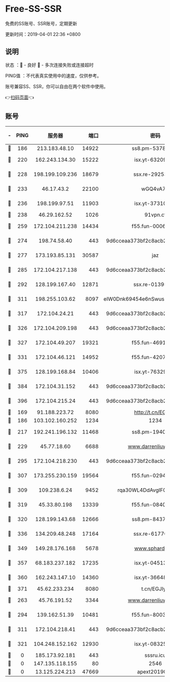 # Free-SS-SSR

免费的SS账号、SSR账号，定期更新

更新时间：2019-04-01 22:36 +0800

## 说明

状态     ：🙂 - 良好 🙁 - 多次连接失败或连接超时

PING值   ：不代表真实使用中的速度，仅供参考。

账号兼容SS、SSR，你可以自由在两个软件中使用。

👉[扫码页面](https://liesauer.github.io/Free-SS-SSR/)👈

## 账号

|-|PING|服务器|端口|密码|加密方式|区域|
|:----:|:----:|:-----:|-----:|:----:|:----:|:----:|
|🙂|186|213.183.48.10|14922|ss8.pm-53780440|rc4-md5|RU|
|🙂|220|162.243.134.30|15222|isx.yt-63209256|aes-256-cfb|US|
|🙂|228|198.199.109.236|18679|ssx.re-29253059|aes-256-cfb|US|
|🙂|233|46.17.43.2|22100|wGQ4vA7D|aes-256-gcm|RU|
|🙂|236|198.199.97.51|11903|isx.yt-37310797|aes-256-cfb|US|
|🙂|238|46.29.162.52|1026|91vpn.cf|rc4-md5|RU|
|🙂|259|172.104.211.238|14434|f55.fun-00068712|aes-256-cfb|US|
|🙂|274|198.74.58.40|443|9d6cceaa373bf2c8acb22e60b6a58be6|aes-256-cfb|US|
|🙂|277|173.193.85.131|30587|jaz|aes-256-cfb|US|
|🙂|285|172.104.217.138|443|9d6cceaa373bf2c8acb22e60b6a58be6|aes-256-cfb|US|
|🙂|292|128.199.167.40|12871|ssx.re-01395180|aes-256-cfb|SG|
|🙂|311|198.255.103.62|8097|eIW0Dnk69454e6nSwuspv9DmS201tQ0D|aes-256-cfb|US|
|🙂|317|172.104.24.21|443|9d6cceaa373bf2c8acb22e60b6a58be6|aes-256-cfb|US|
|🙂|326|172.104.209.198|443|9d6cceaa373bf2c8acb22e60b6a58be6|aes-256-cfb|US|
|🙂|327|172.104.49.207|19321|f55.fun-46918016|aes-256-cfb|SG|
|🙂|331|172.104.46.121|14952|f55.fun-42074925|aes-256-cfb|SG|
|🙂|375|128.199.168.84|10406|isx.yt-76329980|aes-256-cfb|SG|
|🙂|384|172.104.31.152|443|9d6cceaa373bf2c8acb22e60b6a58be6|aes-256-cfb|US|
|🙂|396|172.104.215.24|443|9d6cceaa373bf2c8acb22e60b6a58be6|aes-256-cfb|US|
|🙂|169|91.188.223.72|8080|http://t.cn/EGJIyrl|rc4-md5|RU|
|🙂|186|103.102.160.252|1234|1234|rc4-md5|JP|
|🙂|217|192.241.196.132|11468|ss8.pm-19408003|aes-256-cfb|US|
|🙂|229|45.77.18.60|6688|www.darrenliuwei.com|aes-256-cfb|JP|
|🙂|295|172.104.218.230|443|9d6cceaa373bf2c8acb22e60b6a58be6|aes-256-cfb|US|
|🙂|307|173.255.230.159|19564|f55.fun-02945742|aes-256-cfb|US|
|🙂|309|109.238.6.24|9452|rqa30WL4DdAvgIFG6Fs3znzTa|aes-256-cfb|FR|
|🙂|319|45.33.80.198|13339|f55.fun-08407406|aes-256-cfb|US|
|🙂|320|128.199.143.68|12666|ss8.pm-84377090|aes-256-cfb|SG|
|🙂|336|134.209.48.248|17164|ssx.re-61770990|aes-256-cfb|US|
|🙂|349|149.28.176.168|5678|www.sphard.com|aes-256-cfb|SG|
|🙂|357|68.183.237.182|17235|isx.yt-04513721|aes-256-cfb|SG|
|🙂|360|162.243.147.10|14360|isx.yt-36648150|aes-256-cfb|US|
|🙂|371|45.62.233.234|8080|t.cn/EGJIyrl|rc4-md5|CA|
|🙁|263|45.76.191.52|3344|www.darrenliuwei.com|aes-256-cfb|AU|
|🙁|294|139.162.51.39|10481|f55.fun-80039996|aes-256-cfb|SG|
|🙁|311|172.104.218.41|443|9d6cceaa373bf2c8acb22e60b6a58be6|aes-256-cfb|US|
|🙁|321|104.248.152.162|12930|isx.yt-08325106|aes-256-cfb|SG|
|🙁|0|185.173.92.181|443|sssru.icu|rc4-md5|RU|
|🙁|0|147.135.118.155|80|2546|chacha20|US|
|🙁|0|13.125.224.213|47669|apext2019001|chacha20|KR|
